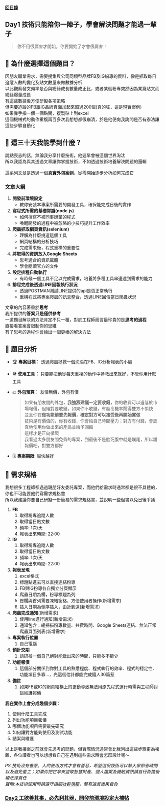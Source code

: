 #### [回目錄](../README.md)
## Day1 技術只能陪你一陣子，學會解決問題才能過一輩子

>你不用很厲害才開始，你要開始了才會很厲害！

🤔 為什麼選擇這個題目？
----
因朋友職業需求，需要搜集與公司同類型品牌FB及IG紛專的資料，像是抓取每日追蹤人數的變化及貼文數量來做數據分析  
以此觀察發文頻率是否與紛絲成長數量成正比，或者某個粉專突然因為某篇貼文而紛絲爆量成長  
有這些數據後方便研擬各項策略  
但需要追蹤的FB跟IG品牌頁面加起來超過200個(真的狂，這是現實案例)  
如果靠手指一個一個點開，複製貼上到excel  
這個機械式的動作重複兩百多次我想想都很崩潰，於是他便向我詢問是否有辦法讓這些步驟自動化  

🤔 這三十天我能學到什麼？
----
說點喪志的話，無論我分享什麼技術，他遲早會被這個世界淘汰  
所以我認為與其透過文章讓你掌握技術，不如透過技術培養解決問題的邏輯  
<br>
這系列文章是透過一個**真實外包案例**，從零開始逐步分析如何完成它  

### 文章大綱
1. **開發前環境設定**
    * 教你安裝本專案所需要的開發工具，確保能完成日後的實作
2. **寫程式所需的基礎常識(node.js)**
    * 如何撰寫不被同事嫌棄的程式
    * 喚醒開發的過程中被忽略的小技巧提升工作效率
3. **爬蟲抓取網頁資訊(selenium)**
    * 理解為什麼挑選這個工具
    * 網頁結構的分析技巧
    * 完成需求後，程式重構的重要性
4. **將取得的資訊放入Google Sheets**
    * 思考適合的資訊載體
    * 學會閱讀官方的文件
5. **設定排程自動執行**
    * 有時候一個工具不足以完成需求，培養將多種工具串連達到需求的能力
6. **排程完成後透過LINE回報執行狀況**
    * 透過POSTMAN測試LINE提供的api是否正常執行
    * 重構程式將專案爬蟲的訊息整合，透過LINE回傳當日爬蟲狀況

文章的內容著重於**思考**  
我所提供的**答案只是僅供參考**  
一道題目解決的方法肯定不只一種，對於工程師而言最珍貴的是**思考的過程**  
直接看答案會限制你的思維  
有了思考的過程你會給出一個更棒的解決方法  

📄 題目分析
----
* 🏆 **專案目標：** 透過爬蟲拯救一個沈淪在FB、IG分析報表的小編

* 🛠 **使用工具：** 只要能把他從每天重複的動作中拯救出來就好，不管你用什麼工具

* 💵 **外包預算：** 友情無價，外包有價  
    >如果有朋友間的外包，**我強烈建議一定要收錢**，你的收費可以遠低於市場報價，但絕對要收錢，如果你不收錢，有超高機率鬧得雙方不愉快  
    並且你在**做功能前要先報價，確定對方可以接受後再開始實做**  
    技術是有價值的，你有收錢，你會給自己時間壓力；對方有付錢，會認真地使用你做出來的產品並給予回饋  
    這樣才是正向循環  
    我看過太多朋友間免費的專案，到最後不是胎死腹中就是爛尾，所以請報價吧，對雙方都好  

* 🗓 **專案期限**:
越快越好

📑 需求規格
----
我想很多工程師都遇過親朋好友委託專案，而他們給需求時通常都是很不具體的，你也不可能要他們寫需求規格書  
所以我建議你要自己研擬一份簡易的需求規格書，並說明一些但書以免日後爭議

1. **FB**
    1. 取得粉專追蹤人數
    2. 取得當日貼文數
    3. 頻率: 1次/天
    4. 報表出來時間: 22:00
2. **IG**
    1. 取得粉專追蹤人數
    2. 取得當日貼文數
    3. 頻率: 1次/天
    4. 報表出來時間: 22:00
3. **報表呈現**
    1. excel格式
    2. 標題點進去可以直接連結粉專
    3. FB與IG粉專各自獨立分頁顯示
    4. 爬蟲日期為欄，粉專標題為列
    5. 首欄與首列需要凍結窗格，方便使用者操作(新增需求)
    6. 插入日期為倒序插入，由近到遠(新增需求)
4. **爬蟲完成通知**(新增需求)
    1. 使用line進行通知(新增需求)
    2. 通知包含：總掃描粉專數量、共費時間、Google Sheets連結、無法正常爬蟲頁面列表(新增需求)
5. **專案執行位置**
    1. 自己電腦
6. **預計交期**
    1. 請研擬一個自己絕對能做出來的時間，只能多不能少
7. **功能報價**
    1. 這個部分關係到你對工具的熟悉程度、程式執行的效率、程式的穩定性、功能項目多寡...，光這個估計都能完成鐵人30篇惹
8. **備註**
    1. 如果FB或IG的網頁結構上的更動導致無法用原先程式運行時需與工程師討論維護報價

**我在實作上會分成幾個步驟：**  
1. 使用什麼工具完成
2. 列出功能項目報價
3. 哪個功能項目需要最先研究
4. 如何讓對方能夠使用及測試功能
5. 結案與維護

以上是我接案之前就會先思考的問題，但實際情況通常會比我列出這些步驟更為複雜，各位讀者也可以想想看自己在遇到這些需求時會怎麼設計呢～  

*PS.技術沒有善惡，人的使用方式才會有善惡，希望這份技術可以幫大家節省時間以及避免重工；如果你把它拿來盜取智慧財產、個人檔案及機敏資訊請自行負擔後續法律責任*  
*聲明:本技術使用時請遵守相關[社群規範](https://www.facebook.com/apps/site_scraping_tos_terms.php)，若有違反後果自負*
### [Day2 工欲善其事，必先利其器，開發前環境設定大補帖](/day2/README.md)